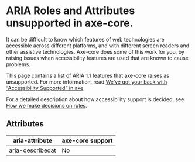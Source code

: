 ARIA Roles and Attributes unsupported in axe-core.
==================================================

It can be difficult to know which features of web technologies are accessible across different platforms, and with different screen readers and other assistive technologies. Axe-core does some of this work for you, by raising issues when accessibility features are used that are known to cause problems.

This page contains a list of ARIA 1.1 features that axe-core raises as unsupported. For more information, read [We’ve got your back with “Accessibility Supported” in axe](https://www.deque.com/blog/weve-got-your-back-with-accessibility-supported-in-axe/).

For a detailed description about how accessibility support is decided, see [How we make decisions on rules](accessibility-supported.md).

Attributes
----------

<table><thead><tr class="header"><th>aria-attribute</th><th>axe-core support</th></tr></thead><tbody><tr class="odd"><td>aria-describedat</td><td>No</td></tr></tbody></table>
